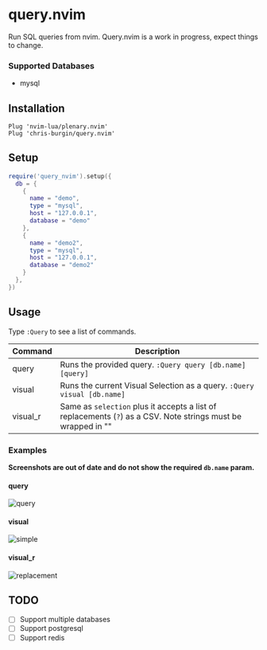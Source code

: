 # query.nvim

Run SQL queries from nvim. Query.nvim is a work in progress, expect things to change.

### Supported Databases

- mysql

## Installation

```viml
Plug 'nvim-lua/plenary.nvim'
Plug 'chris-burgin/query.nvim'

```

## Setup

```lua
require('query_nvim').setup({
  db = {
    {
      name = "demo",
      type = "mysql",
      host = "127.0.0.1",
      database = "demo"
    },
    {
      name = "demo2",
      type = "mysql",
      host = "127.0.0.1",
      database = "demo2"
    }
  },
})
```

## Usage

Type `:Query` to see a list of commands.

| Command  | Description                                                                                                   |
| -------- | ------------------------------------------------------------------------------------------------------------- |
| query    | Runs the provided query. `:Query query [db.name] [query]`                                                     |
| visual   | Runs the current Visual Selection as a query. `:Query visual [db.name]`                                       |
| visual_r | Same as `selection` plus it accepts a list of replacements (`?`) as a CSV. Note strings must be wrapped in "" |

### Examples

**Screenshots are out of date and do not show the required `db.name` param.**

#### query

![query](https://user-images.githubusercontent.com/1278846/109590272-b0584980-7ad9-11eb-8a57-06d1be54f560.gif)

#### visual

![simple](https://user-images.githubusercontent.com/1278846/109590287-b77f5780-7ad9-11eb-840b-ee2a86e198e5.gif)

#### visual_r

![replacement](https://user-images.githubusercontent.com/1278846/109590293-b9491b00-7ad9-11eb-8f1e-2aea4c9c9437.gif)

## TODO

- [ ] Support multiple databases
- [ ] Support postgresql
- [ ] Support redis
